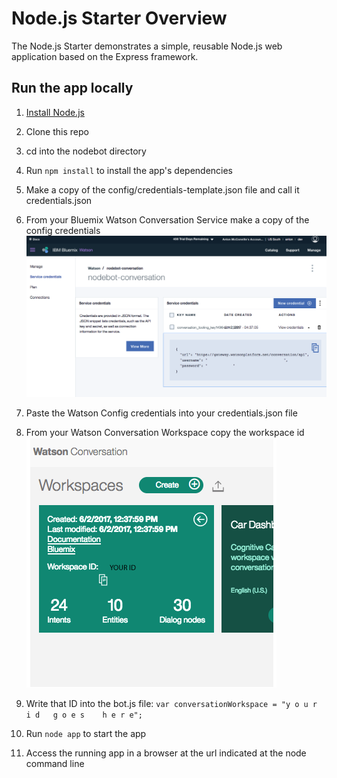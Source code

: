 # Node.js Starter Overview

The Node.js Starter demonstrates a simple, reusable Node.js web application based on the Express framework.

## Run the app locally

1. [Install Node.js][]
2. Clone this repo
3. cd into the nodebot directory
4. Run `npm install` to install the app's dependencies
5. Make a copy of the config/credentials-template.json file and call it credentials.json
6. From your Bluemix Watson Conversation Service make a copy of the config credentials ![Watson Config Credentials](https://raw.githubusercontent.com/antonmc/nodebot/master/public/images/watson-config.png)

7. Paste the Watson Config credentials into your credentials.json file
8. From your Watson Conversation Workspace copy the workspace id ![Watson Workspace ID](https://raw.githubusercontent.com/antonmc/nodebot/master/public/images/watson-workspace-id.png)

9. Write that ID into the bot.js file: ```var conversationWorkspace = "y o u r   i d   g o e s    h e r e";```

10. Run `node app` to start the app
11. Access the running app in a browser at the url indicated at the node command line

[Install Node.js]: https://nodejs.org/en/download/
